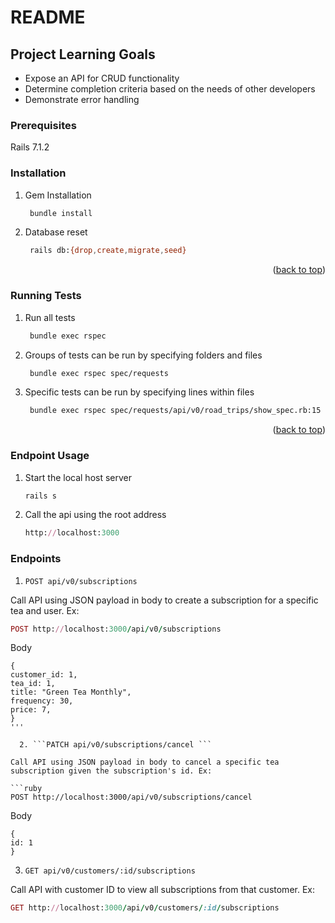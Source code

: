 # README

## Project Learning Goals

 - Expose an API for CRUD functionality
 - Determine completion criteria based on the needs of other developers
 - Demonstrate error handling


### Prerequisites

Rails 7.1.2

### Installation

1. Gem Installation
   ```sh
    bundle install
   ```
2. Database reset
   ```sh
    rails db:{drop,create,migrate,seed}
   ```

<p align="right">(<a href="#readme-top">back to top</a>)</p>

### Running Tests

1. Run all tests
   ```sh
    bundle exec rspec
   ```

2. Groups of tests can be run by specifying folders and files
   ```sh
    bundle exec rspec spec/requests
   ```

3. Specific tests can be run by specifying lines within files
   ```sh
    bundle exec rspec spec/requests/api/v0/road_trips/show_spec.rb:15
   ```
<p align="right">(<a href="#readme-top">back to top</a>)</p>

### Endpoint Usage

1. Start the local host server
   ```sh
   rails s
   ```

2. Call the api using the root address

    ```ruby
    http://localhost:3000
    ```
### Endpoints

  1. ```POST api/v0/subscriptions```

Call API using JSON payload in body to create a subscription for a specific tea and user. Ex:

```ruby
POST http://localhost:3000/api/v0/subscriptions 
```

Body
```
{
customer_id: 1,
tea_id: 1,
title: "Green Tea Monthly",
frequency: 30,
price: 7,
}
'''

  2. ```PATCH api/v0/subscriptions/cancel ```

Call API using JSON payload in body to cancel a specific tea subscription given the subscription's id. Ex:

```ruby
POST http://localhost:3000/api/v0/subscriptions/cancel
```

Body
```
{
id: 1
}
```

  3. ```GET api/v0/customers/:id/subscriptions ```

Call API with customer ID to view all subscriptions from that customer. Ex:

```ruby
GET http://localhost:3000/api/v0/customers/:id/subscriptions
```

 